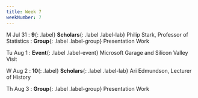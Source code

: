 ```yaml
---
title: Week 7
weekNumber: 7
---
```


M Jul 31
: **9**{: .label} **Scholars**{: .label .label-lab} Philip Stark, Professor of Statistics
: **Group**{: .label .label-group} Presentation Work

Tu Aug 1
: **Event**{: .label .label-event} Microsoft Garage and Silicon Valley Visit

W Aug 2
: **10**{: .label} **Scholars**{: .label .label-lab} Ari Edmundson, Lecturer of History

Th Aug 3
: **Group**{: .label .label-group} Presentation Work
